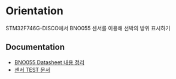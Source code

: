 # Orientation

STM32F746G-DISCO에서 BNO055 센서를 이용해 선박의 방위 표시하기

## Documentation

- [BNO055 Datasheet 내용 정리](./doc/datasheet/README.md)
- [센서 TEST 문서](./doc/test/README.md)
